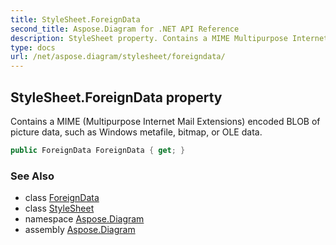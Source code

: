 ```yaml
---
title: StyleSheet.ForeignData
second_title: Aspose.Diagram for .NET API Reference
description: StyleSheet property. Contains a MIME Multipurpose Internet Mail Extensions encoded BLOB of picture data such as Windows metafile bitmap or OLE data
type: docs
url: /net/aspose.diagram/stylesheet/foreigndata/
---
```

## StyleSheet.ForeignData property

Contains a MIME (Multipurpose Internet Mail Extensions) encoded BLOB of picture data, such as Windows metafile, bitmap, or OLE data.

```csharp
public ForeignData ForeignData { get; }
```

### See Also

* class [ForeignData](../../foreigndata/)
* class [StyleSheet](../)
* namespace [Aspose.Diagram](../../stylesheet/)
* assembly [Aspose.Diagram](../../../)


